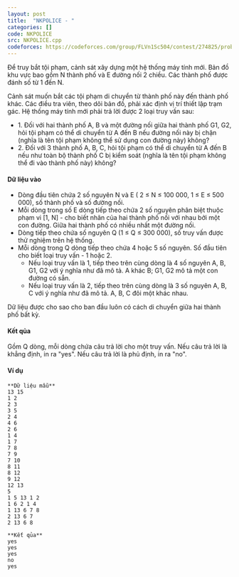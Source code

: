 ```yaml
---
layout: post
title:  "NKPOLICE - "
categories: []
code: NKPOLICE
src: NKPOLICE.cpp
codeforces: https://codeforces.com/group/FLVn1Sc504/contest/274825/problem/G
---
```




  






Để truy bắt tội phạm, cảnh sát xây dựng một hệ thống máy tính mới. Bản đồ khu vực bao gồm N thành phố và E đường nối 2 chiều. Các thành phố được đánh số từ 1 đến N.

Cảnh sát muốn bắt các tội phạm di chuyển từ thành phố này đến thành phố khác. Các điều tra viên, theo dõi bản đồ, phải xác định vị trí thiết lập trạm gác. Hệ thống máy tính mới phải trả lời được 2 loại truy vấn sau:

+ 1\. Đối với hai thành phố A, B và một đường nối giữa hai thành phố G1, G2, hỏi tội phạm có thể di chuyển từ A đến B nếu đường nối này bị chặn (nghĩa là tên tội phạm không thể sử dụng con đường này) không?
+ 2\. Đối với 3 thành phố A, B, C, hỏi tội phạm có thể di chuyển từ A đến B nếu như toàn bộ thành phố C bị kiểm soát (nghĩa là tên tội phạm không thể đi vào thành phố này) không?

#### Dữ liệu vào

+ Dòng đầu tiên chứa 2 số nguyên N và E ( 2 ≤ N ≤ 100 000, 1 ≤ E ≤ 500 000), số thành phố và số đường nối.
+ Mỗi dòng trong số E dòng tiếp theo chứa 2 số nguyên phân biệt thuộc phạm vi \[1, N\] - cho biết nhãn của hai thành phố nối với nhau bởi một con đường. Giữa hai thành phố có nhiều nhất một đường nối.
+ Dòng tiếp theo chứa số nguyên Q (1 ≤ Q ≤ 300 000), số truy vấn được thử nghiệm trên hệ thống.
+ Mỗi dòng trong Q dòng tiếp theo chứa 4 hoặc 5 số nguyên. Số đầu tiên cho biết loại truy vấn - 1 hoặc 2.
    + Nếu loại truy vấn là 1, tiếp theo trên cùng dòng là 4 số nguyên A, B, G1, G2 với ý nghĩa như đã mô tả. A khác B; G1, G2 mô tả một con đường có sẵn.
    + Nếu loại truy vấn là 2, tiếp theo trên cùng dòng là 3 số nguyên A, B, C với ý nghĩa như đã mô tả. A, B, C đôi một khác nhau.

Dữ liệu được cho sao cho ban đầu luôn có cách di chuyển giữa hai thành phố bất kỳ.

#### Kết qủa

Gồm Q dòng, mỗi dòng chứa câu trả lời cho một truy vấn. Nếu câu trả lời là khẳng định, in ra "yes". Nếu câu trả lời là phủ định, in ra "no".

#### Ví dụ

```
**Dữ liệu mẫu**
13 15
1 2
2 3
3 5
2 4
4 6
2 6
1 4
1 7
7 8
7 9
7 10
8 11
8 12
9 12
12 13
5
1 5 13 1 2
1 6 2 1 4
1 13 6 7 8
2 13 6 7
2 13 6 8

**Kết qủa**
yes
yes
yes
no
yes

```

<!--more-->

